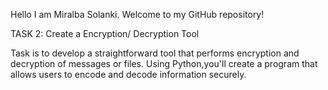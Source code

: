 Hello I am Miralba Solanki.
Welcome to my GitHub repository!


TASK 2: Create a Encryption/ Decryption Tool

Task is to develop a straightforward tool that performs encryption
and decryption of messages or files. Using Python,you'll create a
program that allows users to encode and decode information securely.
